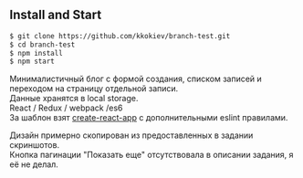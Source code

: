 
## Install and Start

```sh
$ git clone https://github.com/kkokiev/branch-test.git
$ cd branch-test
$ npm install
$ npm start
```
Минималистичный блог с формой создания, списком записей и переходом на страницу отдельной записи.  
Данные хранятся в local storage.  
React / Redux / webpack /es6  
За шаблон взят [create-react-app](https://github.com/facebookincubator/create-react-app) с дополнительными eslint правилами.

Дизайн примерно скопирован из предоставленных в задании скриншотов.  
Кнопка пагинации "Показать еще" отсутствовала в описании задания, я её не делал.
